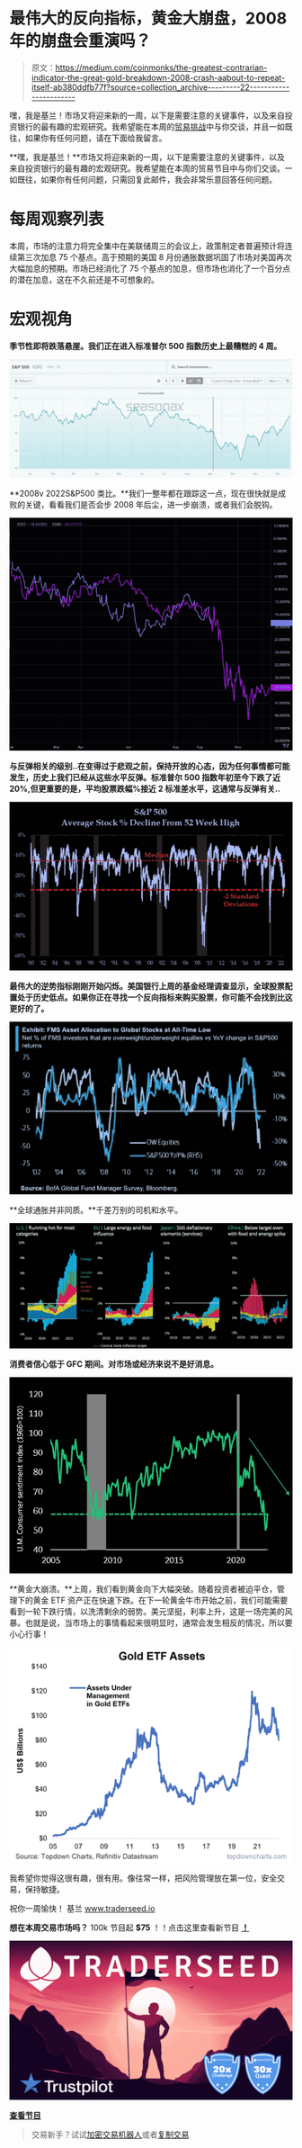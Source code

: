 # 最伟大的反向指标，黄金大崩盘，2008 年的崩盘会重演吗？

> 原文：<https://medium.com/coinmonks/the-greatest-contrarian-indicator-the-great-gold-breakdown-2008-crash-aabout-to-repeat-itself-ab380ddfb77f?source=collection_archive---------22----------------------->

嘿，我是基兰！市场又将迎来新的一周，以下是需要注意的关键事件，以及来自投资银行的最有趣的宏观研究。我希望能在本周的[贸易挑战](http://www.traderseed.io/)中与你交谈，并且一如既往，如果你有任何问题，请在下面给我留言。

**嘿，我是基兰！**市场又将迎来新的一周，以下是需要注意的关键事件，以及来自投资银行的最有趣的宏观研究。我希望能在本周的贸易节目中与你们交谈。一如既往，如果你有任何问题，只需回复此邮件，我会非常乐意回答任何问题。

# 每周观察列表

本周，市场的注意力将完全集中在美联储周三的会议上，政策制定者普遍预计将连续第三次加息 75 个基点。高于预期的美国 8 月份通胀数据巩固了市场对美国再次大幅加息的预期。市场已经消化了 75 个基点的加息，但市场也消化了一个百分点的潜在加息，这在不久前还是不可想象的。

# 宏观视角

**季节性即将跌落悬崖。我们正在进入标准普尔 500 指数历史上最糟糕的 4 周。**

![](img/f851b2db74ba3c530d7d630b28fa6d11.png)

**2008v 2022S&P500 类比。**我们一整年都在跟踪这一点，现在很快就是成败的关键，看看我们是否会步 2008 年后尘，进一步崩溃，或者我们会脱钩。

![](img/a599c20b48d1c82a2dd606fc5615abc3.png)

**与反弹相关的级别..在变得过于悲观之前，保持开放的心态，因为任何事情都可能发生，历史上我们已经从这些水平反弹。标准普尔 500 指数年初至今下跌了近 20%,但更重要的是，平均股票跌幅%接近 2 标准差水平，这通常与反弹有关..**

![](img/96bb1476878fad6db26f4e2fa9d2629c.png)

**最伟大的逆势指标刚刚开始闪烁。美国银行上周的基金经理调查显示，全球股票配置处于历史低点。如果你正在寻找一个反向指标来购买股票，你可能不会找到比这更好的了。**

![](img/131f65fc442e4457ccaa183a1b40a754.png)

**全球通胀并非同质。**千差万别的司机和水平。

![](img/8fac94c28e1e09cc250c5760809ca92c.png)

**消费者信心低于 GFC 期间。对市场或经济来说不是好消息。**

![](img/9e2fb5a6a6249cad407b93f8d042e82c.png)

**黄金大崩溃。**上周，我们看到黄金向下大幅突破。随着投资者被迫平仓，管理下的黄金 ETF 资产正在快速下跌。在下一轮黄金牛市开始之前，我们可能需要看到一轮下跌行情，以洗清剩余的弱势。美元坚挺，利率上升，这是一场完美的风暴。也就是说，当市场上的事情看起来很明显时，通常会发生相反的情况，所以要小心行事！

![](img/f291ba09cb4769acdf9a33dd2a0a89b1.png)

我希望你觉得这很有趣，很有用。像往常一样，把风险管理放在第一位，安全交易，保持敏捷。

祝你一周愉快！
基兰
www.traderseed.io

**想在本周交易市场吗？** 100k 节目起 **$75** ！！点击这里查看新节目 [**！**](http://www.traderseed.io/)

![](img/3b6853a30585b09801c5582788ef8370.png)

[**查看节目**](http://www.traderseed.io/)

> 交易新手？试试[加密交易机器人](/coinmonks/crypto-trading-bot-c2ffce8acb2a)或者[复制交易](/coinmonks/top-10-crypto-copy-trading-platforms-for-beginners-d0c37c7d698c)